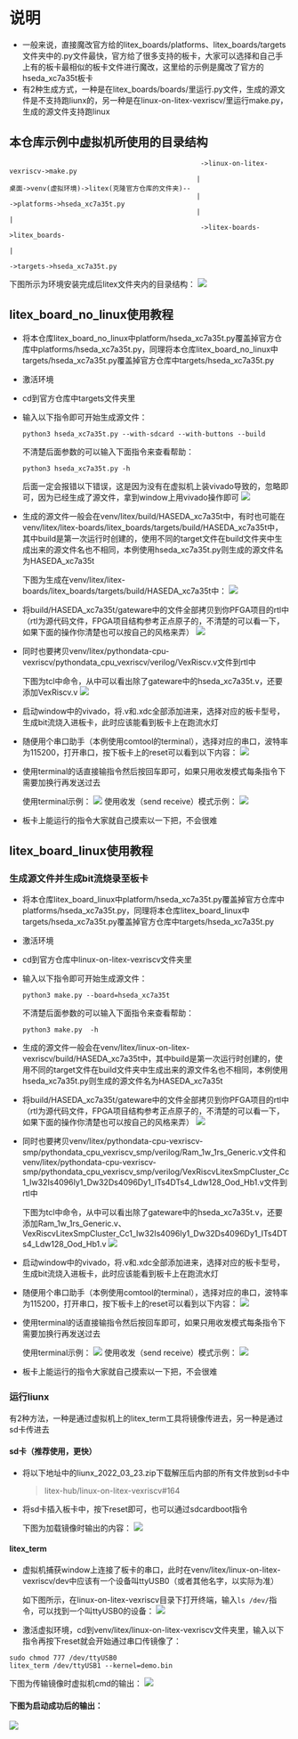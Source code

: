 # 说明
* 一般来说，直接魔改官方给的litex_boards/platforms、litex_boards/targets文件夹中的.py文件最快，官方给了很多支持的板卡，大家可以选择和自己手上有的板卡最相似的板卡文件进行魔改，这里给的示例是魔改了官方的hseda_xc7a35t板卡
* 有2种生成方式，一种是在litex_boards/boards/里运行.py文件，生成的源文件是不支持跑liunx的，另一种是在linux-on-litex-vexriscv/里运行make.py，生成的源文件支持跑linux
  
## 本仓库示例中虚拟机所使用的目录结构
  ```
                                                  ->linux-on-litex-vexriscv->make.py
                                                 |
  桌面->venv(虚拟环境)->litex(克隆官方仓库的文件夹)--
                                                 |                              ->platforms->hseda_xc7a35t.py
                                                 |                             |
                                                  ->litex-boards->litex_boards-
                                                                               |
                                                                                ->targets->hseda_xc7a35t.py
  ```
  下图所示为环境安装完成后litex文件夹内的目录结构：
  ![](https://github.com/nmdbxqmz/litex-in-davinciA7/blob/master/images/litex_dir_stucture.png)

## litex_board_no_linux使用教程
* 将本仓库litex_board_no_linux中platform/hseda_xc7a35t.py覆盖掉官方仓库中platforms/hseda_xc7a35t.py，同理将本仓库litex_board_no_linux中targets/hseda_xc7a35t.py覆盖掉官方仓库中targets/hseda_xc7a35t.py
* 激活环境
* cd到官方仓库中targets文件夹里
* 输入以下指令即可开始生成源文件：
  ```
  python3 hseda_xc7a35t.py --with-sdcard --with-buttons --build
  ```
  不清楚后面参数的可以输入下面指令来查看帮助：
  ```
  python3 hseda_xc7a35t.py -h
  ```
  后面一定会报错以下错误，这是因为没有在虚拟机上装vivado导致的，忽略即可，因为已经生成了源文件，拿到window上用vivado操作即可
  ![](https://github.com/nmdbxqmz/litex-in-davinciA7/blob/master/images/vivado_error.png)
* 生成的源文件一般会在venv/litex/build/HASEDA_xc7a35t中，有时也可能在venv/litex/litex-boards/litex_boards/targets/build/HASEDA_xc7a35t中，其中build是第一次运行时创建的，使用不同的target文件在build文件夹中生成出来的源文件名也不相同，本例使用hseda_xc7a35t.py则生成的源文件名为HASEDA_xc7a35t
  
  下图为生成在venv/litex/litex-boards/litex_boards/targets/build/HASEDA_xc7a35t中：
  ![](https://github.com/nmdbxqmz/litex-in-davinciA7/blob/master/images/build_dir.png)
* 将build/HASEDA_xc7a35t/gateware中的文件全部拷贝到你PFGA项目的rtl中（rtl为源代码文件，FPGA项目结构参考正点原子的，不清楚的可以看一下，如果下面的操作你清楚也可以按自己的风格来弄）
  ![](https://github.com/nmdbxqmz/litex-in-davinciA7/blob/master/images/gateware.png)
* 同时也要拷贝venv/litex/pythondata-cpu-vexriscv/pythondata_cpu_vexriscv/verilog/VexRiscv.v文件到rtl中
  
  下图为tcl中命令，从中可以看出除了gateware中的hseda_xc7a35t.v，还要添加VexRiscv.v
   ![](https://github.com/nmdbxqmz/litex-in-davinciA7/blob/master/images/add_addtional.png)
* 启动window中的vivado，将.v和.xdc全部添加进来，选择对应的板卡型号，生成bit流烧入进板卡，此时应该能看到板卡上在跑流水灯
* 随便用个串口助手（本例使用comtool的terminal），选择对应的串口，波特率为115200，打开串口，按下板卡上的reset可以看到以下内容：
  ![](https://github.com/nmdbxqmz/litex-in-davinciA7/blob/master/images/output_information.png)
* 使用terminal的话直接输指令然后按回车即可，如果只用收发模式每条指令下需要加换行再发送过去
  
  使用terminal示例：
  ![](https://github.com/nmdbxqmz/litex-in-davinciA7/blob/master/images/comtool_terminal.png)
  使用收发（send receive）模式示例：
  ![](https://github.com/nmdbxqmz/litex-in-davinciA7/blob/master/images/comtool_send_receive.png)
* 板卡上能运行的指令大家就自己摸索以一下把，不会很难
  
## litex_board_linux使用教程

### 生成源文件并生成bit流烧录至板卡
  * 将本仓库litex_board_linux中platform/hseda_xc7a35t.py覆盖掉官方仓库中platforms/hseda_xc7a35t.py，同理将本仓库litex_board_linux中targets/hseda_xc7a35t.py覆盖掉官方仓库中targets/hseda_xc7a35t.py
  * 激活环境
  * cd到官方仓库中linux-on-litex-vexriscv文件夹里
  * 输入以下指令即可开始生成源文件：
    ```
    python3 make.py --board=hseda_xc7a35t
    ```
    不清楚后面参数的可以输入下面指令来查看帮助：
    ```
    python3 make.py  -h
    ```
  * 生成的源文件一般会在venv/litex/linux-on-litex-vexriscv/build/HASEDA_xc7a35t中，其中build是第一次运行时创建的，使用不同的target文件在build文件夹中生成出来的源文件名也不相同，本例使用hseda_xc7a35t.py则生成的源文件名为HASEDA_xc7a35t
  * 将build/HASEDA_xc7a35t/gateware中的文件全部拷贝到你PFGA项目的rtl中（rtl为源代码文件，FPGA项目结构参考正点原子的，不清楚的可以看一下，如果下面的操作你清楚也可以按自己的风格来弄）
    ![](https://github.com/nmdbxqmz/litex-in-davinciA7/blob/master/images/gateware.png)
  * 同时也要拷贝venv/litex/pythondata-cpu-vexriscv-smp/pythondata_cpu_vexriscv_smp/verilog/Ram_1w_1rs_Generic.v文件和venv/litex/pythondata-cpu-vexriscv-smp/pythondata_cpu_vexriscv_smp/verilog/VexRiscvLitexSmpCluster_Cc1_Iw32Is4096Iy1_Dw32Ds4096Dy1_ITs4DTs4_Ldw128_Ood_Hb1.v文件到rtl中
    
    下图为tcl中命令，从中可以看出除了gateware中的hseda_xc7a35t.v，还要添加Ram_1w_1rs_Generic.v、VexRiscvLitexSmpCluster_Cc1_Iw32Is4096Iy1_Dw32Ds4096Dy1_ITs4DTs4_Ldw128_Ood_Hb1.v
    ![](https://github.com/nmdbxqmz/litex-in-davinciA7/blob/master/images/add_addtional2.png)
  * 启动window中的vivado，将.v和.xdc全部添加进来，选择对应的板卡型号，生成bit流烧入进板卡，此时应该能看到板卡上在跑流水灯
  * 随便用个串口助手（本例使用comtool的terminal），选择对应的串口，波特率为115200，打开串口，按下板卡上的reset可以看到以下内容：
    ![](https://github.com/nmdbxqmz/litex-in-davinciA7/blob/master/images/output_information2.png)
  * 使用terminal的话直接输指令然后按回车即可，如果只用收发模式每条指令下需要加换行再发送过去
    
    使用terminal示例：
    ![](https://github.com/nmdbxqmz/litex-in-davinciA7/blob/master/images/comtool_terminal.png)
    使用收发（send receive）模式示例：
    ![](https://github.com/nmdbxqmz/litex-in-davinciA7/blob/master/images/comtool_send_receive.png)
  * 板卡上能运行的指令大家就自己摸索以一下把，不会很难

### 运行liunx
有2种方法，一种是通过虚拟机上的litex_term工具将镜像传进去，另一种是通过sd卡传进去
#### sd卡（推荐使用，更快）
  * 将以下地址中的liunx_2022_03_23.zip下载解压后内部的所有文件放到sd卡中
  
    >litex-hub/linux-on-litex-vexriscv#164
  * 将sd卡插入板卡中，按下reset即可，也可以通过sdcardboot指令
    
    下图为加载镜像时输出的内容：
    ![](https://github.com/nmdbxqmz/litex-in-davinciA7/blob/master/images/image_load.png)
    
#### litex_term
  * 虚拟机捕获window上连接了板卡的串口，此时在venv/litex/linux-on-litex-vexriscv/dev中应该有一个设备叫ttyUSB0（或者其他名字，以实际为准）

    如下图所示，在linux-on-litex-vexriscv目录下打开终端，输入`ls /dev/`指令，可以找到一个叫ttyUSB0的设备：
    ![](https://github.com/nmdbxqmz/litex-in-davinciA7/blob/master/images/ttyUSB0.png)
  * 激活虚拟环境，cd到venv/litex/linux-on-litex-vexriscv文件夹里，输入以下指令再按下reset就会开始通过串口传镜像了：
  ```
  sudo chmod 777 /dev/ttyUSB0
  litex_term /dev/ttyUSB1 --kernel=demo.bin
  ```
  下图为传输镜像时虚拟机cmd的输出：
  ![](https://github.com/nmdbxqmz/litex-in-davinciA7/blob/master/images/litex_term.png)

#### 下图为启动成功后的输出：
![](https://github.com/nmdbxqmz/litex-in-davinciA7/blob/master/images/linux_ok.png)


